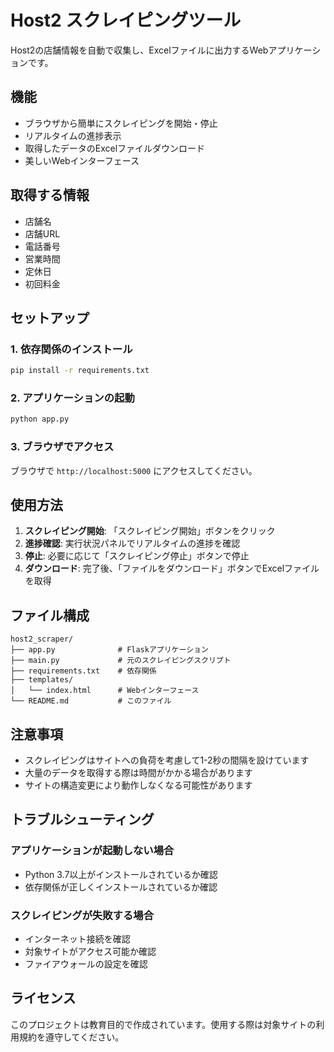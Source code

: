 # Host2 スクレイピングツール

Host2の店舗情報を自動で収集し、Excelファイルに出力するWebアプリケーションです。

## 機能

- ブラウザから簡単にスクレイピングを開始・停止
- リアルタイムの進捗表示
- 取得したデータのExcelファイルダウンロード
- 美しいWebインターフェース

## 取得する情報

- 店舗名
- 店舗URL
- 電話番号
- 営業時間
- 定休日
- 初回料金

## セットアップ

### 1. 依存関係のインストール

```bash
pip install -r requirements.txt
```

### 2. アプリケーションの起動

```bash
python app.py
```

### 3. ブラウザでアクセス

ブラウザで `http://localhost:5000` にアクセスしてください。

## 使用方法

1. **スクレイピング開始**: 「スクレイピング開始」ボタンをクリック
2. **進捗確認**: 実行状況パネルでリアルタイムの進捗を確認
3. **停止**: 必要に応じて「スクレイピング停止」ボタンで停止
4. **ダウンロード**: 完了後、「ファイルをダウンロード」ボタンでExcelファイルを取得

## ファイル構成

```
host2_scraper/
├── app.py              # Flaskアプリケーション
├── main.py             # 元のスクレイピングスクリプト
├── requirements.txt    # 依存関係
├── templates/
│   └── index.html      # Webインターフェース
└── README.md           # このファイル
```

## 注意事項

- スクレイピングはサイトへの負荷を考慮して1-2秒の間隔を設けています
- 大量のデータを取得する際は時間がかかる場合があります
- サイトの構造変更により動作しなくなる可能性があります

## トラブルシューティング

### アプリケーションが起動しない場合
- Python 3.7以上がインストールされているか確認
- 依存関係が正しくインストールされているか確認

### スクレイピングが失敗する場合
- インターネット接続を確認
- 対象サイトがアクセス可能か確認
- ファイアウォールの設定を確認

## ライセンス

このプロジェクトは教育目的で作成されています。使用する際は対象サイトの利用規約を遵守してください。 